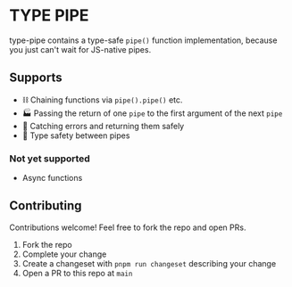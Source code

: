 # TYPE PIPE 

type-pipe contains a type-safe `pipe()` function implementation, because you just can't wait for JS-native pipes.

## Supports

* ⛓ Chaining functions via `pipe().pipe()` etc.
* 🏭 Passing the return of one `pipe` to the first argument of the next `pipe`
* 👾 Catching errors and returning them safely
* 🦺 Type safety between pipes

### Not yet supported

* Async functions

## Contributing

Contributions welcome! Feel free to fork the repo and open PRs.

1. Fork the repo
2. Complete your change
3. Create a changeset with `pnpm run changeset` describing your change
4. Open a PR to this repo at `main`
